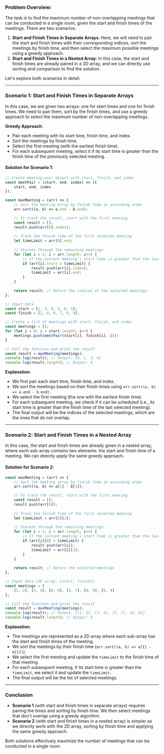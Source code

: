 ### **Problem Overview:**

The task is to find the maximum number of non-overlapping meetings that can be conducted in a single room, given the start and finish times of the meetings. There are two scenarios:

1. **Start and Finish Times in Separate Arrays**: Here, we will need to pair the start and finish times with their corresponding indices, sort the meetings by finish time, and then select the maximum possible meetings using a greedy approach.
2. **Start and Finish Times in a Nested Array**: In this case, the start and finish times are already paired in a 2D array, and we can directly use sorting and comparison to find the solution.

Let's explore both scenarios in detail.

---

### **Scenario 1: Start and Finish Times in Separate Arrays**

In this case, we are given two arrays: one for start times and one for finish times. We need to pair them, sort by the finish times, and use a greedy approach to select the maximum number of non-overlapping meetings.

**Greedy Approach**:
- Pair each meeting with its start time, finish time, and index.
- Sort the meetings by finish time.
- Select the first meeting (with the earliest finish time).
- For each subsequent meeting, select it if its start time is greater than the finish time of the previously selected meeting.

#### **Solution for Scenario 1**:

```javascript
// Create meeting pair object with start, finish, and index
const meetPair = (start, end, index) => ({
    start, end, index
});

const maxMeeting = (arr) => {
    // Sort the meeting array by finish time in ascending order
    arr.sort((a, b) => a.end - b.end);

    // To track the result, start with the first meeting
    const result = [];
    result.push(arr[0].index);
    
    // Track the finish time of the first selected meeting
    let timeLimit = arr[0].end;
    
    // Iterate through the remaining meetings
    for (let i = 1; i < arr.length; i++) {
        // If the current meeting's start time is greater than the last selected meeting's finish time
        if (arr[i].start > timeLimit) {
            result.push(arr[i].index);
            timeLimit = arr[i].end;
        }
    }
    
    return result; // Return the indices of the selected meetings
};

// Input data
const start = [1, 3, 0, 5, 8, 5];
const finish = [2, 4, 6, 7, 9, 9];

// Create a list of meetings with start, finish, and index
const meetings = [];
for (let i = 0; i < start.length; i++) {
    meetings.push(meetPair(start[i], finish[i], i));
}

// Call the function and print the result
const result = maxMeeting(meetings);
console.log(result); // Output: [0, 1, 3, 4]
console.log(result.length); // Output: 4
```

**Explanation**:
- We first pair each start time, finish time, and index.
- We sort the meetings based on their finish times using `arr.sort((a, b) => a.end - b.end)`.
- We select the first meeting (the one with the earliest finish time).
- For each subsequent meeting, we check if it can be scheduled (i.e., its start time is greater than the finish time of the last selected meeting).
- The final output will be the indices of the selected meetings, which are the ones that do not overlap.

---

### **Scenario 2: Start and Finish Times in a Nested Array**

In this case, the start and finish times are already given in a nested array, where each sub-array contains two elements: the start and finish time of a meeting. We can directly apply the same greedy approach.

#### **Solution for Scenario 2**:

```javascript
const maxMeeting = (arr) => {
    // Sort the meeting array by finish time in ascending order
    arr.sort((a, b) => a[1] - b[1]);

    // To track the result, start with the first meeting
    const result = [];
    result.push(arr[0]);
    
    // Track the finish time of the first selected meeting
    let timeLimit = arr[0][1];
    
    // Iterate through the remaining meetings
    for (let i = 1; i < arr.length; i++) {
        // If the current meeting's start time is greater than the last selected meeting's finish time
        if (arr[i][0] > timeLimit) {
            result.push(arr[i]);
            timeLimit = arr[i][1];
        }
    }
    
    return result; // Return the selected meetings
};

// Input data (2D array: [start, finish])
const meetings = [
    [1, 2], [3, 4], [0, 6], [5, 7], [8, 9], [5, 9]
];

// Call the function and print the result
const result = maxMeeting(meetings);
console.log(result); // Output: [[1, 2], [3, 4], [5, 7], [8, 9]]
console.log(result.length); // Output: 4
```

**Explanation**:
- The meetings are represented as a 2D array where each sub-array has the start and finish times of the meeting.
- We sort the meetings by their finish time (`arr.sort((a, b) => a[1] - b[1])`).
- We select the first meeting and update the `timeLimit` to the finish time of that meeting.
- For each subsequent meeting, if its start time is greater than the `timeLimit`, we select it and update the `timeLimit`.
- The final output will be the list of selected meetings.

---

### **Conclusion**

- **Scenario 1** (with start and finish times in separate arrays) requires pairing the times and sorting by finish time. We then select meetings that don't overlap using a greedy algorithm.
- **Scenario 2** (with start and finish times in a nested array) is simpler as we directly work with the 2D array, sorting by finish time and applying the same greedy approach.

Both solutions effectively maximize the number of meetings that can be conducted in a single room.